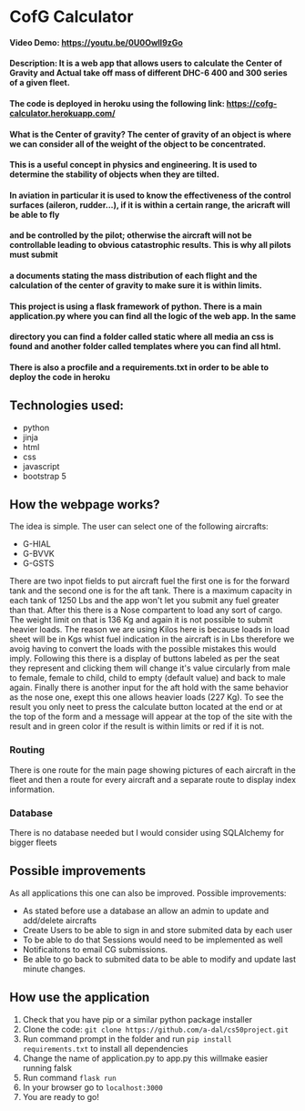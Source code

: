 # CofG Calculator
#### Video Demo: https://youtu.be/0U0Owll9zGo
#### Description: It is a web app that allows users to calculate the Center of Gravity and Actual take off mass of different DHC-6 400 and 300 series of a given fleet.
#### The code is deployed in heroku using the following link: https://cofg-calculator.herokuapp.com/
#### What is the Center of gravity? The center of gravity of an object is where we can consider all of the weight of the object to be concentrated. 
#### This is a useful concept in physics and engineering. It is used to determine the stability of objects when they are tilted.
#### In aviation in particular it is used to know the effectiveness of the control surfaces (aileron, rudder...), if it is within a certain range, the aricraft will be able to fly
#### and be controlled by the pilot; otherwise the aircraft will not be controllable leading to obvious catastrophic results. This is why all pilots must submit 
#### a documents stating the mass distribution of each flight and the calculation of the center of gravity to make sure it is within limits.
#### This project is using a flask framework of python. There is a main application.py where you can find all the logic of the web app. In the same
#### directory you can find a folder called static where all media an css is found and another folder called templates where you can find all html.
#### There is also a procfile and a requirements.txt in order to be able to deploy the code in heroku

## Technologies used:

- python
- jinja
- html
- css
- javascript
- bootstrap 5

## How the webpage works?

The idea is simple. The user can select one of the following aircrafts:

- G-HIAL
- G-BVVK
- G-GSTS

There are two inpot fields to put aircraft fuel the first one is for the forward tank and the second one is for the aft tank. There is a maximum capacity in each tank of 1250 Lbs and the app won't let you submit any fuel greater than that.
After this there is a Nose compartent to load any sort of cargo. The weight limit on that is 136 Kg and again it is not possible to submit heavier loads. The reason we are using Kilos here is because loads in load sheet will be in Kgs whist fuel indication in the aircraft is in Lbs therefore we avoig having to convert the loads with the possible mistakes this would imply.
Following this there is a display of buttons labeled as per the seat they represent and clicking them will change it's value circularly from male to female, female to child, child to empty (default value) and back to male again.
Finally there is another input for the aft hold with the same behavior as the nose one, exept this one allows heavier loads (227 Kg).
To see the result you only neet to press the calculate button located at the end or at the top of the form and a message will appear at the top of the site with the result and in green color if the result is within limits or red if it is not.

### Routing

There is one route for the main page showing pictures of each aircraft in the fleet and then a route for every aircraft and a separate route to display index information.

### Database

There is no database needed but I would consider using SQLAlchemy for bigger fleets

## Possible improvements

As all applications this one can also be improved. Possible improvements:

- As stated before use a database an allow an admin to update and add/delete aircrafts
- Create Users to be able to sign in and store submited data by each user
- To be able to do that Sessions would need to be implemented as well
- Notificaitons to email CG submissions.
- Be able to go back to submited data to be able to modify and update last minute changes.

## How use the application

1. Check that you have pip or a similar python package installer
2. Clone the code: `git clone https://github.com/a-dal/cs50project.git`
3. Run command prompt in the folder and run `pip install requirements.txt` to install all dependencies
4. Change the name of application.py to app.py this willmake easier running falsk
5. Run command `flask run`
6. In your browser go to `localhost:3000`
7. You are ready to go!